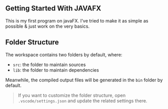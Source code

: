 ## Getting Started With JAVAFX

This is my first program on javaFX.
I've tried to make it as simple as possible & just work on the very basics.

## Folder Structure

The workspace contains two folders by default, where:

- `src`: the folder to maintain sources
- `lib`: the folder to maintain dependencies

Meanwhile, the compiled output files will be generated in the `bin` folder by default.

> If you want to customize the folder structure, open `.vscode/settings.json` and update the related settings there.